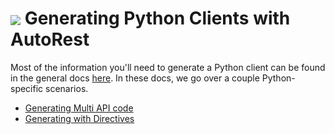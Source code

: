 # <img align="center" src="./images/logo.png">  Generating Python Clients with AutoRest

Most of the information you'll need to generate a Python client can be found in the general docs [here][general]. In these docs, we go over a couple Python-specific scenarios.

* [Generating Multi API code][multiapi]
* [Generating with Directives][directives]

<!-- LINKS -->
[general]: https://github.com/Azure/autorest/tree/master/docs/generate/readme.md
[multiapi]: ./multiapi.md
[directives]: ./directives.md